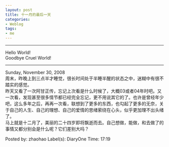 ```yaml
---
layout: post
title: 十一月的最后一天
categories:
- Weblog
tags:
- me
---
```

**********
Hello World!    
Goodbye Cruel World!
**********
Sunday, November 30, 2008    
周末，昨晚上到三点半才睡觉，很长时间处于半睡半醒的状态之中，迷糊中有很不踏实的感觉。   
昨天又看了一次阿甘正传，忘记上次看是什么时候了，大概03或者04年时吧。又一次看，发现甚至很多情节都已经完全忘记，更不用说其它的了。也许是曾经年少吧，这么多年之后，再再一次看，联想到了更多的东西，也勾起了更多的无奈，关于自己的人生、自己的理想、自己的爱情的思绪萦绕在心头，似乎更加理不出头绪了。    
马上就是十二月了，美丽的二十四岁即将飘逝而去。自己想做，能做，和去做了的事情又都分别会是什么呢？它们差别大吗？    
  
Posted by: zhaohao Label(s): DiaryOne Time: 17:19